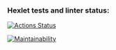 ### Hexlet tests and linter status:
[![Actions Status](https://github.com/AlexanderIzmailov/frontend-project-44/workflows/hexlet-check/badge.svg)](https://github.com/AlexanderIzmailov/frontend-project-44/actions)

[![Maintainability](https://api.codeclimate.com/v1/badges/560e9cfab8d11e9d3578/maintainability)](https://codeclimate.com/github/AlexanderIzmailov/frontend-project-44/maintainability)